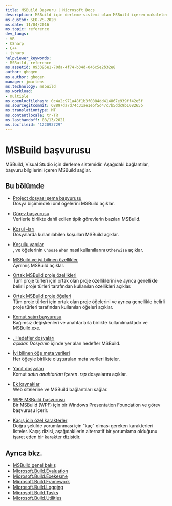 ```yaml
---
title: MSBuild Başvuru | Microsoft Docs
description: MSBuild için derleme sistemi olan MSBuild içeren makalelere Visual Studio.
ms.custom: SEO-VS-2020
ms.date: 11/04/2016
ms.topic: reference
dev_langs:
- VB
- CSharp
- C++
- jsharp
helpviewer_keywords:
- MSBuild, reference
ms.assetid: 093395e1-70da-4f74-b34d-046c5e2b32e8
author: ghogen
ms.author: ghogen
manager: jmartens
ms.technology: msbuild
ms.workload:
- multiple
ms.openlocfilehash: 0c4a2c971a48f1b3f0884dd414867e939ff42e5f
ms.sourcegitcommit: 68897da7d74c31ae1ebf5d47c7b5ddc9b108265b
ms.translationtype: MT
ms.contentlocale: tr-TR
ms.lasthandoff: 08/13/2021
ms.locfileid: "122093729"
---
```

# <a name="msbuild-reference"></a>MSBuild başvurusu

MSBuild, Visual Studio için derleme sistemidir. Aşağıdaki bağlantılar, başvuru bilgilerini içeren MSBuild sağlar.

## <a name="in-this-section"></a>Bu bölümde

- [Project dosyası şema başvurusu](../msbuild/msbuild-project-file-schema-reference.md)\
 Dosya biçimindeki xml öğelerini MSBuild açıklar.

- [Görev başvurusu](../msbuild/msbuild-task-reference.md)\
 Verilerle birlikte dahil edilen tipik görevlerin bazıları MSBuild.

- [Koşul -ları](../msbuild/msbuild-conditions.md)\
 Dosyalarda kullanılabilen koşulları MSBuild açıklar.

- [Koşullu yapılar](../msbuild/msbuild-conditional-constructs.md)\
 , ve öğelerinin `Choose` `When` nasıl kullanıllarını `Otherwise` açıklar.

- [MSBuild ve iyi bilinen özellikler](../msbuild/msbuild-reserved-and-well-known-properties.md)\
 Ayrılmış MSBuild açıklar.

- [Ortak MSBuild proje özellikleri](../msbuild/common-msbuild-project-properties.md)\
 Tüm proje türleri için ortak olan proje özelliklerini ve ayrıca genellikle belirli proje türleri tarafından kullanılan özellikleri açıklar.

- [Ortak MSBuild proje öğeleri](../msbuild/common-msbuild-project-items.md)\
 Tüm proje türleri için ortak olan proje öğelerini ve ayrıca genellikle belirli proje türleri tarafından kullanılan öğeleri açıklar.

- [Komut satırı başvurusu](../msbuild/msbuild-command-line-reference.md)\
 Bağımsız değişkenleri ve anahtarlarla birlikte kullanılmaktadır ve MSBuild.exe.

- [. Hedefler dosyaları](../msbuild/msbuild-dot-targets-files.md)\
 *açıklar. Dosyanın* içinde yer alan hedefler MSBuild.

- [İyi bilinen öğe meta verileri](../msbuild/msbuild-well-known-item-metadata.md)\
 Her öğeyle birlikte oluşturulan meta verileri listeler.

- [Yanıt dosyaları](../msbuild/msbuild-response-files.md)\
 Komut *satırı anahtarları içeren .rsp* dosyalarını açıklar.

- [Ek kaynaklar](https://social.msdn.microsoft.com/forums/vstudio/home?forum=msbuild)\
 Web sitelerine ve MSBuild bağlantıları sağlar.

- [WPF MSBuild başvurusu](../msbuild/wpf-msbuild-reference.md)\
 Bir MSBuild (WPF) için bir Windows Presentation Foundation ve görev başvurusu içerir.

- [Kaçış için özel karakterler](../msbuild/special-characters-to-escape.md)\
 Doğru şekilde yorumlanması için "kaç" olması gereken karakterleri listeler. Kaçış dizisi, aşağıdakilerin alternatif bir yorumlama olduğunu işaret eden bir karakter dizisidir.

## <a name="see-also"></a>Ayrıca bkz.

- [MSBuild genel bakış](../msbuild/msbuild.md)
- [Microsoft.Build.Evaluation](/dotnet/api/microsoft.build.evaluation)
- [Microsoft.Build.Exekesme](/dotnet/api/microsoft.build.execution)
- [Microsoft.Build.Framework](/dotnet/api/microsoft.build.framework)
- [Microsoft.Build.Logging](/dotnet/api/microsoft.build.logging)
- [Microsoft.Build.Tasks](/dotnet/api/microsoft.build.tasks)
- [Microsoft.Build.Utilities](/dotnet/api/microsoft.build.utilities)
